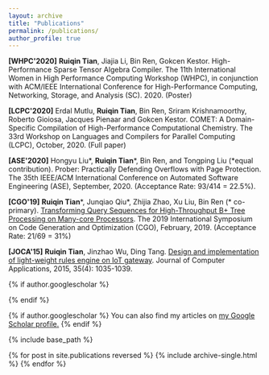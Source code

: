 ```yaml
---
layout: archive
title: "Publications"
permalink: /publications/
author_profile: true
---
```

<!-- <span style="color:gold">[CGO'19]</span> -->

**[WHPC'2020]** **Ruiqin Tian**, Jiajia Li, Bin Ren, Gokcen Kestor. High-Performance Sparse Tensor Algebra Compiler. The 11th International Women in High Performance Computing Workshop (WHPC), in conjunction with ACM/IEEE International Conference for High-Performance Computing, Networking, Storage, and Analysis (SC). 2020. (Poster) 

**[LCPC'2020]** Erdal Mutlu, **Ruiqin Tian**, Bin Ren, Sriram Krishnamoorthy, Roberto Gioiosa, Jacques Pienaar and Gokcen Kestor. COMET: A Domain-Specific Compilation of High-Performance Computational Chemistry. The 33rd Workshop on Languages and Compilers for Parallel Computing (LCPC), October, 2020. (Full paper)

**[ASE'2020]** Hongyu Liu\*, **Ruiqin Tian**\*, Bin Ren, and Tongping Liu (*equal contribution). Prober: Practically Defending Overflows with Page Protection. The 35th IEEE/ACM International Conference on Automated Software Engineering (ASE), September, 2020. (Acceptance Rate: 93/414 = 22.5%).

**[CGO'19]** **Ruiqin Tian**\*, Junqiao Qiu\*, Zhijia Zhao, Xu Liu, Bin Ren (\* co-primary). [Transforming Query Sequences for High-Throughput B+ Tree Processing on Many-core Processors](https://ieeexplore.ieee.org/document/8661166). The 2019 International Symposium on Code Generation and Optimization (CGO), February, 2019. (Acceptance Rate: 21/69 = 31%)

**[JOCA'15]** **Ruiqin Tian**, Jinzhao Wu, Ding Tang. [Design and implementation of light-weight rules engine on IoT gateway](http://www.joca.cn/EN/10.11772/j.issn.1001-9081.2015.04.1035). Journal of Computer Applications, 2015, 35(4): 1035-1039.

{% if author.googlescholar %}
   
{% endif %}

{% if author.googlescholar %}
  You can also find my articles on <u><a href="{{author.googlescholar}}">my Google Scholar profile</a>.</u>
{% endif %}

{% include base_path %}

{% for post in site.publications reversed %}
  {% include archive-single.html %}
{% endfor %}
